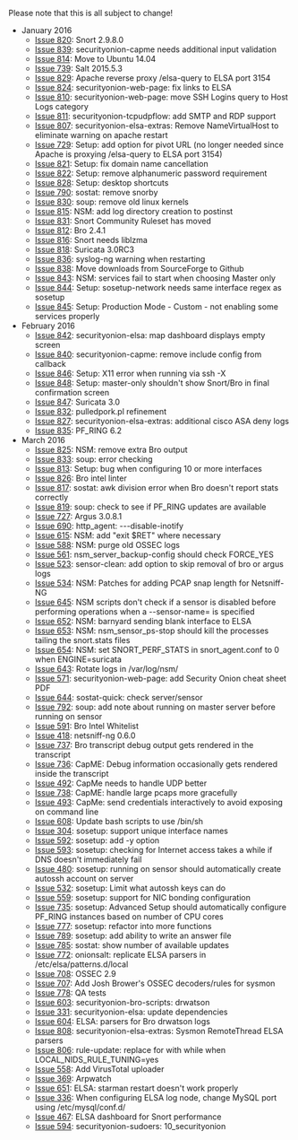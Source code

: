 Please note that this is all subject to change!

* January 2016
  * [Issue 820](../issues/820): Snort 2.9.8.0
  * [Issue 839](../issues/839): securityonion-capme needs additional input validation
  * [Issue 814](../issues/814): Move to Ubuntu 14.04
  * [Issue 739](../issues/739): Salt 2015.5.3
  * [Issue 829](../issues/829): Apache reverse proxy /elsa-query to ELSA port 3154
  * [Issue 824](../issues/824): securityonion-web-page: fix links to ELSA
  * [Issue 810](../issues/810): securityonion-web-page: move SSH Logins query to Host Logs category
  * [Issue 811](../issues/811): securityonion-tcpudpflow: add SMTP and RDP support
  * [Issue 807](../issues/807): securityonion-elsa-extras: Remove NameVirtualHost to eliminate warning on apache restart
  * [Issue 729](../issues/729): Setup: add option for pivot URL (no longer needed since Apache is proxying /elsa-query to ELSA port 3154)
  * [Issue 821](../issues/821): Setup: fix domain name cancellation
  * [Issue 822](../issues/822): Setup: remove alphanumeric password requirement
  * [Issue 828](../issues/828): Setup: desktop shortcuts
  * [Issue 790](../issues/790): sostat: remove snorby
  * [Issue 830](../issues/830): soup: remove old linux kernels
  * [Issue 815](../issues/815): NSM: add log directory creation to postinst
  * [Issue 831](../issues/831): Snort Community Ruleset has moved
  * [Issue 812](../issues/812): Bro 2.4.1
  * [Issue 816](../issues/816): Snort needs liblzma
  * [Issue 818](../issues/818): Suricata 3.0RC3
  * [Issue 836](../issues/836): syslog-ng warning when restarting
  * [Issue 838](../issues/838): Move downloads from SourceForge to Github
  * [Issue 843](../issues/843): NSM: services fail to start when choosing Master only
  * [Issue 844](../issues/844): Setup: sosetup-network needs same interface regex as sosetup
  * [Issue 845](../issues/845): Setup: Production Mode - Custom - not enabling some services properly
* February 2016
  * [Issue 842](../issues/842): securityonion-elsa: map dashboard displays empty screen
  * [Issue 840](../issues/840): securityonion-capme: remove include config from callback
  * [Issue 846](../issues/846): Setup: X11 error when running via ssh -X
  * [Issue 848](../issues/848): Setup: master-only shouldn't show Snort/Bro in final confirmation screen
  * [Issue 847](../issues/847): Suricata 3.0
  * [Issue 832](../issues/832): pulledpork.pl refinement
  * [Issue 827](../issues/827): securityonion-elsa-extras: additional cisco ASA deny logs
  * [Issue 835](../issues/835): PF_RING 6.2
* March 2016
  * [Issue 825](../issues/825): NSM: remove extra Bro output
  * [Issue 833](../issues/833): soup: error checking
  * [Issue 813](../issues/813): Setup: bug when configuring 10 or more interfaces
  * [Issue 826](../issues/826): Bro intel linter
  * [Issue 817](../issues/817): sostat: awk division error when Bro doesn't report stats correctly
  * [Issue 819](../issues/819): soup: check to see if PF_RING updates are available
  * [Issue 727](../issues/727): Argus 3.0.8.1
  * [Issue 690](../issues/690): http\_agent: ---disable-inotify
  * [Issue 615](../issues/615): NSM: add "exit $RET" where necessary
  * [Issue 588](../issues/588): NSM: purge old OSSEC logs
  * [Issue 561](../issues/561): nsm\_server\_backup-config should check FORCE\_YES
  * [Issue 523](../issues/523): sensor-clean: add option to skip removal of bro or argus logs
  * [Issue 534](../issues/534): NSM: Patches for adding PCAP snap length for Netsniff-NG
  * [Issue 645](../issues/645): NSM scripts don't check if a sensor is disabled before performing operations when a --sensor-name= is specified
  * [Issue 652](../issues/652): NSM: barnyard sending blank interface to ELSA
  * [Issue 653](../issues/653): NSM: nsm\_sensor\_ps-stop should kill the processes tailing the snort.stats files
  * [Issue 654](../issues/654): NSM: set SNORT\_PERF\_STATS in snort\_agent.conf to 0 when ENGINE=suricata
  * [Issue 643](../issues/643): Rotate logs in /var/log/nsm/
  * [Issue 571](../issues/571): securityonion-web-page: add Security Onion cheat sheet PDF
  * [Issue 644](../issues/644): sostat-quick: check server/sensor
  * [Issue 792](../issues/792): soup: add note about running on master server before running on sensor
  * [Issue 591](../issues/591): Bro Intel Whitelist
  * [Issue 418](../issues/418): netsniff-ng 0.6.0
  * [Issue 737](../issues/737): Bro transcript debug output gets rendered in the transcript
  * [Issue 736](../issues/736): CapME: Debug information occasionally gets rendered inside the transcript
  * [Issue 492](../issues/492): CapMe needs to handle UDP better
  * [Issue 738](../issues/738): CapME: handle large pcaps more gracefully
  * [Issue 493](../issues/493): CapMe: send credentials interactively to avoid exposing on command line
  * [Issue 608](../issues/608): Update bash scripts to use /bin/sh
  * [Issue 304](../issues/304): sosetup: support unique interface names
  * [Issue 592](../issues/592): sosetup: add -y option
  * [Issue 593](../issues/593): sosetup: checking for Internet access takes a while if DNS doesn't immediately fail
  * [Issue 480](../issues/480): sosetup: running on sensor should automatically create autossh account on server
  * [Issue 532](../issues/532): sosetup: Limit what autossh keys can do
  * [Issue 559](../issues/559): sosetup: support for NIC bonding configuration
  * [Issue 735](../issues/735): sosetup: Advanced Setup should automatically configure PF_RING instances based on number of CPU cores
  * [Issue 777](../issues/777): sosetup: refactor into more functions
  * [Issue 789](../issues/789): sosetup: add ability to write an answer file
  * [Issue 785](../issues/785): sostat: show number of available updates
  * [Issue 772](../issues/772): onionsalt: replicate ELSA parsers in /etc/elsa/patterns.d/local
  * [Issue 708](../issues/708): OSSEC 2.9
  * [Issue 707](../issues/707): Add Josh Brower's OSSEC decoders/rules for sysmon
  * [Issue 778](../issues/778): QA tests
  * [Issue 603](../issues/603): securityonion-bro-scripts: drwatson
  * [Issue 331](../issues/331): securityonion-elsa: update dependencies
  * [Issue 604](../issues/604): ELSA: parsers for Bro drwatson logs
  * [Issue 808](../issues/808): securityonion-elsa-extras: Sysmon RemoteThread ELSA parsers
  * [Issue 806](../issues/806): rule-update: replace for with while when LOCAL_NIDS_RULE_TUNING=yes
  * [Issue 558](../issues/558): Add VirusTotal uploader
  * [Issue 369](../issues/369): Arpwatch
  * [Issue 651](../issues/651): ELSA: starman restart doesn't work properly
  * [Issue 336](../issues/336): When configuring ELSA log node, change MySQL port using /etc/mysql/conf.d/
  * [Issue 467](../issues/467): ELSA dashboard for Snort performance
  * [Issue 594](../issues/594): securityonion-sudoers: 10\_securityonion
